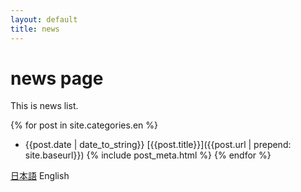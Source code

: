 ```yaml
---
layout: default
title: news
---
```

# news page
This is news list.

{% for post in site.categories.en %}
- {{post.date | date_to_string}}
  [{{post.title}}]({{post.url | prepend: site.baseurl}})
{% include post_meta.html %}
{% endfor %}

[日本語](index.html)
English